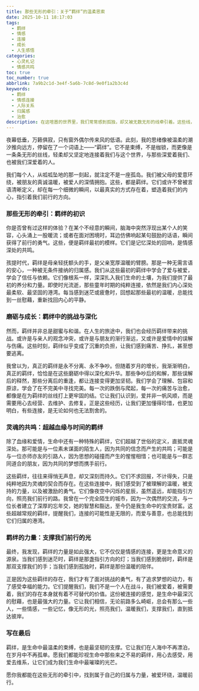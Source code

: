 ```yaml
---
title: 那些无形的牵引：关于“羁绊”的温柔思索
date: 2025-10-11 18:17:03
tags:
  - 羁绊
  - 情感
  - 连接
  - 成长
  - 人生感悟
categories:
  - 心灵札记
  - 情感共鸣
toc: true
toc_number: true
abbrlink: 7a9b2c1d-3e4f-5a6b-7c8d-9e0f1a2b3c4d
keywords:
  - 羁绊
  - 情感连接
  - 人际关系
  - 归属感
  - 治愈
description: 在这喧嚣的世界里，我们常常感到孤独，却又被无数无形的线牵引着。这些线，我们称之为“羁绊”。它们是生命中最温柔的束缚，也是最坚韧的支撑。本文将带你深入探索羁绊的深层含义，感受那些连接我们、塑造我们、并最终治愈我们的力量。
---
```


夜幕低垂，万籁俱寂，只有窗外偶尔传来风的低语。此刻，我的思绪像被温柔的潮汐推向远方，停留在了一个词语上——“羁绊”。它不是束缚，不是枷锁，而更像是一条条无形的丝线，轻柔却又坚定地连接着我们与这个世界，与那些深爱着我们、也被我们深爱着的人。

我们每个人，从呱呱坠地的那一刻起，就注定不是一座孤岛。我们被父母的爱意环绕，被朋友的真诚温暖，被爱人的深情拥抱。这些，都是羁绊。它们或许不曾被言语清晰定义，却在每一个细微的瞬间，以最真实的方式存在着，塑造着我们的内心，指引着我们前行的方向。

### 那些无形的牵引：羁绊的初识

你是否曾有过这样的体验？在某个不经意的瞬间，脑海中突然浮现出某个人的笑容，心头涌上一股暖流；或者在面对困境时，耳边仿佛响起某句鼓励的话语，瞬间获得了前行的勇气。这些，便是羁绊最初的模样。它们是记忆深处的回响，是情感深处的共鸣。

孩提时代，羁绊是母亲轻抚额头的手，是父亲宽厚温暖的臂膀。那是一种无需言语的安心，一种被无条件接纳的归属感。我们从这些最初的羁绊中学会了爱与被爱，学会了信任与依赖。它们像根系一样，深深扎入我们生命的土壤，为我们提供了最初的养分和力量。即使时光流逝，那些童年时期的纯粹连接，依然是我们内心深处最柔软、最坚固的港湾。每当感到迷茫或疲惫时，回想起那些最初的温暖，总能找到一丝慰藉，重新找回内心的平静。

### 磨砺与成长：羁绊中的挑战与深化

然而，羁绊并非总是甜蜜与和谐。在人生的旅途中，我们也会经历羁绊带来的挑战。或许是与亲人的观念冲突，或许是与朋友的渐行渐远，又或许是爱情中的误解与伤痛。这些时刻，羁绊似乎变成了沉重的负担，让我们感到痛苦、挣扎，甚至想要逃离。

我曾以为，真正的羁绊是永不分离、永不争吵。但随着岁月的增长，我渐渐明白，真正的羁绊，恰恰是在这些磨砺中得以深化和升华。那些争吵后的和解，那些误解后的释然，那些分离后的重逢，都让连接变得更加坚韧。我们学会了理解、包容和原谅，学会了在不完美中寻找完美。每一次的跌倒与爬起，每一次的痛苦与治愈，都像是在为羁绊的丝线打上更牢固的结。它让我们认识到，爱并非一帆风顺，而是需要用心去经营、去维护、去修复。正是这些经历，让我们更加懂得珍惜，也更加明白，有些连接，是无论如何也无法割舍的。

### 灵魂的共鸣：超越血缘与时间的羁绊

除了血缘和爱情，生命中还有一种特殊的羁绊，它们超越了世俗的定义，直抵灵魂深处。那可能是与一位素未谋面的陌生人，因为共同的信念而产生的共鸣；可能是与一位亦师亦友的引路人，因为思想的碰撞而产生的惺惺相惜；也可能是与一群志同道合的朋友，因为共同的梦想而携手前行。

这些羁绊，往往来得悄无声息，却又深刻而持久。它们不求回报，不计得失，只是纯粹地因为灵魂的契合而存在。在这些连接中，我们感受到了被理解的温暖，被支持的力量，以及被激励的勇气。它们像夜空中闪烁的星辰，虽然遥远，却能指引方向，照亮我们前行的路。我曾在一个完全陌生的城市，因为一次偶然的交流，与一位长者建立了深厚的忘年交，她的智慧和豁达，至今仍是我生命中的宝贵财富。这些超越常规的羁绊，提醒我们，连接的可能性是无限的，而爱与善意，也总能找到它们归属的港湾。

### 羁绊的力量：支撑我们前行的光

最终，我发现，羁绊的力量是如此强大，它不仅仅是情感的连接，更是生命意义的源泉。当我们感到迷茫时，羁绊是那盏指引方向的灯；当我们感到脆弱时，羁绊是那双支撑我们的手；当我们感到孤独时，羁绊是那份温暖的陪伴。

正是因为这些羁绊的存在，我们才有了面对挑战的勇气，有了追求梦想的动力，有了感受幸福的能力。它们提醒我们，我们不是一个人在战斗，我们被爱着，被需要着，我们的存在本身就有着不可替代的价值。这份被连接的感觉，是生命中最深沉的慰藉，也是最强大的力量。它让我们相信，无论前路多么崎岖，总会有那么一些人，一些情感，一些记忆，像无形的光，照亮我们，温暖我们，支撑我们，直到抵达彼岸。

### 写在最后

羁绊，是生命中最温柔的束缚，也是最坚韧的支撑。它让我们在人海中不再漂泊，在岁月中不再孤单。愿我们都能珍视生命中那些来之不易的羁绊，用心去感受，用爱去维系，让它们成为我们生命中最璀璨的光芒。

愿你我都能在这些无形的牵引中，找到属于自己的归属与力量，被爱环绕，温暖前行。